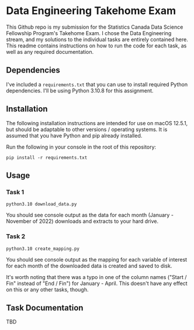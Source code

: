 # Data Engineering Takehome Exam

This Github repo is my submission for the Statistics Canada Data Science Fellowship Program's Takehome Exam. I chose the Data Engineering stream, and my solutions to the individual tasks are entirely contained here. This readme contains instructions on how to run the code for each task, as well as any required documentation.

## Dependencies

I've included a `requirements.txt` that you can use to install required Python dependencies. I'll be using Python 3.10.8 for this assignment.

## Installation

The following installation instructions are intended for use on macOS 12.5.1, but should be adaptable to other versions / operating systems. It is assumed that you have Python and pip already installed.

Run the following in your console in the root of this repository:

```
pip install -r requirements.txt
```

## Usage

### Task 1
```
python3.10 download_data.py
```
You should see console output as the data for each month (January - November of 2022) downloads and extracts to your hard drive.

### Task 2

```
python3.10 create_mapping.py
```

You should see console output as the mapping for each variable of interest for each month of the downloaded data is created and saved to disk.

It's worth noting that there was a typo in one of the column names ("Start / Fin" instead of "End / Fin") for January - April. This doesn't have any effect on this or any other tasks, though.

## Task Documentation

TBD